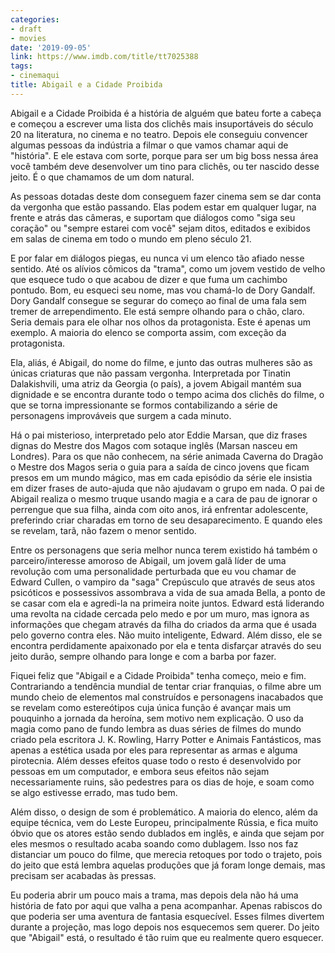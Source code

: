 ```yaml
---
categories:
- draft
- movies
date: '2019-09-05'
link: https://www.imdb.com/title/tt7025388
tags:
- cinemaqui
title: Abigail e a Cidade Proibida
---
```


Abigail e a Cidade Proibida é a história de alguém que bateu forte a cabeça e começou a escrever uma lista dos clichês mais insuportáveis do século 20 na literatura, no cinema e no teatro. Depois ele conseguiu convencer algumas pessoas da indústria a filmar o que vamos chamar aqui de "história". E ele estava com sorte, porque para ser um big boss nessa área você também deve desenvolver um tino para clichês, ou ter nascido desse jeito. É o que chamamos de um dom natural.

As pessoas dotadas deste dom conseguem fazer cinema sem se dar conta da vergonha que estão passando. Elas podem estar em qualquer lugar, na frente e atrás das câmeras, e suportam que diálogos como "siga seu coração" ou "sempre estarei com você" sejam ditos, editados e exibidos em salas de cinema em todo o mundo em pleno século 21.

E por falar em diálogos piegas, eu nunca vi um elenco tão afiado nesse sentido. Até os alívios cômicos da "trama", como um jovem vestido de velho que esquece tudo o que acabou de dizer e que fuma um cachimbo pontudo. Bom, eu esqueci seu nome, mas vou chamá-lo de Dory Gandalf. Dory Gandalf consegue se segurar do começo ao final de uma fala sem tremer de arrependimento. Ele está sempre olhando para o chão, claro. Seria demais para ele olhar nos olhos da protagonista. Este é apenas um exemplo. A maioria do elenco se comporta assim, com exceção da protagonista.

Ela, aliás, é Abigail, do nome do filme, e junto das outras mulheres são as únicas criaturas que não passam vergonha. Interpretada por Tinatin Dalakishvili, uma atriz da Georgia (o país), a jovem Abigail mantém sua dignidade e se encontra durante todo o tempo acima dos clichês do filme, o que se torna impressionante se formos contabilizando a série de personagens improváveis que surgem a cada minuto.

Há o pai misterioso, interpretado pelo ator Eddie Marsan, que diz frases dignas do Mestre dos Magos com sotaque inglês (Marsan nasceu em Londres). Para os que não conhecem, na série animada Caverna do Dragão o Mestre dos Magos seria o guia para a saída de cinco jovens que ficam presos em um mundo mágico, mas em cada episódio da série ele insistia em dizer frases de auto-ajuda que não ajudavam o grupo em nada. O pai de Abigail realiza o mesmo truque usando magia e a cara de pau de ignorar o perrengue que sua filha, ainda com oito anos, irá enfrentar adolescente, preferindo criar charadas em torno de seu desaparecimento. E quando eles se revelam, tarã, não fazem o menor sentido.

Entre os personagens que seria melhor nunca terem existido há também o parceiro/interesse amoroso de Abigail, um jovem galã líder de uma revolução com uma personalidade perturbada que eu vou chamar de Edward Cullen, o vampiro da "saga" Crepúsculo que através de seus atos psicóticos e possessivos assombrava a vida de sua amada Bella, a ponto de se casar com ela e agredi-la na primeira noite juntos. Edward está liderando uma revolta na cidade cercada pelo medo e por um muro, mas ignora as informações que chegam através da filha do criados da arma que é usada pelo governo contra eles. Não muito inteligente, Edward. Além disso, ele se encontra perdidamente apaixonado por ela e tenta disfarçar através do seu jeito durão, sempre olhando para longe e com a barba por fazer.

Fiquei feliz que "Abigail e a Cidade Proibida" tenha começo, meio e fim. Contrariando a tendência mundial de tentar criar franquias, o filme abre um mundo cheio de elementos mal construídos e personagens inacabados que se revelam como estereótipos cuja única função é avançar mais um pouquinho a jornada da heroína, sem motivo nem explicação. O uso da magia como pano de fundo lembra as duas séries de filmes do mundo criado pela escritora J. K. Rowling, Harry Potter e Animais Fantásticos, mas apenas a estética usada por eles para representar as armas e alguma pirotecnia. Além desses efeitos quase todo o resto é desenvolvido por pessoas em um computador, e embora seus efeitos não sejam necessariamente ruins, são pedestres para os dias de hoje, e soam como se algo estivesse errado, mas tudo bem.

Além disso, o design de som é problemático. A maioria do elenco, além da equipe técnica, vem do Leste Europeu, principalmente Rússia, e fica muito óbvio que os atores estão sendo dublados em inglês, e ainda que sejam por eles mesmos o resultado acaba soando como dublagem. Isso nos faz distanciar um pouco do filme, que merecia retoques por todo o trajeto, pois do jeito que está lembra aquelas produções que já foram longe demais, mas precisam ser acabadas às pressas.

Eu poderia abrir um pouco mais a trama, mas depois dela não há uma história de fato por aqui que valha a pena acompanhar. Apenas rabiscos do que poderia ser uma aventura de fantasia esquecível. Esses filmes divertem durante a projeção, mas logo depois nos esquecemos sem querer. Do jeito que "Abigail" está, o resultado é tão ruim que eu realmente quero esquecer.